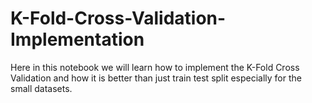 # K-Fold-Cross-Validation-Implementation
Here in this notebook we will learn how to implement the K-Fold Cross Validation and how it is better than just train test split especially for the small datasets.
